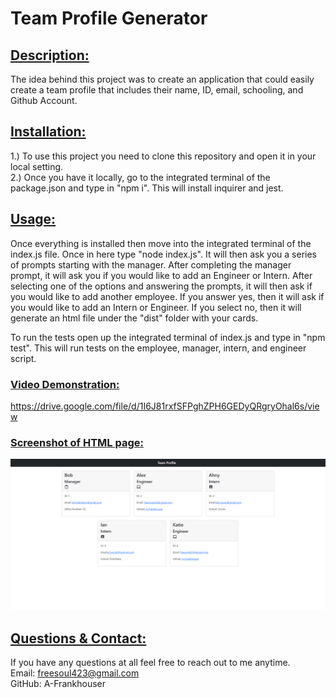 # Team Profile Generator

## <b> <u> Description: </b> </u>

The idea behind this project was to create an application that could easily create a team profile that includes their name, ID, email, schooling, and Github Account.

## <b> <u> Installation: </b> </u>

1.) To use this project you need to clone this repository and open it in your local setting. <br />
2.) Once you have it locally, go to the integrated terminal of the package.json and type in "npm i". This will install inquirer and jest. 

## <b> <u> Usage: </b> </u>

Once everything is installed then move into the integrated terminal of the index.js file. Once in here type "node index.js". It will then ask you a series of prompts starting with the manager. After completing the manager prompt, it will ask you if you would like to add an Engineer or Intern. After selecting one of the options and answering the prompts, it will then ask if you would like to add another employee. If you answer yes, then it will ask if you would like to add an Intern or Engineer. If you select no, then it will generate an html file under the "dist" folder with your cards. <br />

To run the tests open up the integrated terminal of index.js and type in "npm test". This will run tests on the employee, manager, intern, and engineer script.

### <b> <u> Video Demonstration: </b> </u> 
https://drive.google.com/file/d/1I6J81rxfSFPghZPH6GEDyQRgryOhal6s/view

### <b> <u> Screenshot of HTML page: </b> </u>

![Final HTML page product](./assets/Screenshot%20(18).png)


## <b> <u> Questions & Contact: </b> </u>
If you have any questions at all feel free to reach out to me anytime. <br/>
Email: freesoul423@gmail.com <br />
GitHub: A-Frankhouser



